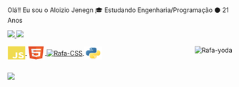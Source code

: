  Olá!! Eu sou o Aloizio Jenegn
 🎓  Estudando Engenharia/Programação
 ⚫  21 Anos
 
  <div>
  <a href="https://github.com/Jenegn">
  <img height="180em" src="https://github-readme-stats.vercel.app/api?username=Jenegn&show_icons=true&theme=dark&include_all_commits=true&count_private=true"/>
  <img height="180em" src="https://github-readme-stats.vercel.app/api/top-langs/?username=Jenegn&layout=compact&langs_count=7&theme=dark"/>
</div
 
   ##
 
<div style="display: inline_block"><br>
  <img align="center" alt="jenegn-Js" height="30" width="40" src="https://raw.githubusercontent.com/devicons/devicon/master/icons/javascript/javascript-plain.svg">  
  <img align="center" alt="Rafa-HTML" height="30" width="40" src="https://raw.githubusercontent.com/devicons/devicon/master/icons/html5/html5-original.svg">
  <img align="center" alt="Rafa-CSS" height="30" width="40" src="https://img.shields.io/badge/CSS-239120?&style=for-the-badge&logo=css3&logoColor=white.svg">
  <img align="center" alt="Rafa-Python" height="30" width="40" src="https://raw.githubusercontent.com/devicons/devicon/master/icons/python/python-original.svg">
  <img align="right" alt="Rafa-yoda" src="https://media.discordapp.net/attachments/858368516608098346/886255444241309767/8066-tanjiro-weird.gif">
 </div>
 
   ##
  
  <div> 
   <a href="https://instagram.com/aloiziojng" target="_blank"><img src="https://img.shields.io/badge/-Instagram-%23E4405F?style=for-the-badge&logo=instagram&logoColor=white" target="_blank"></a>
 
